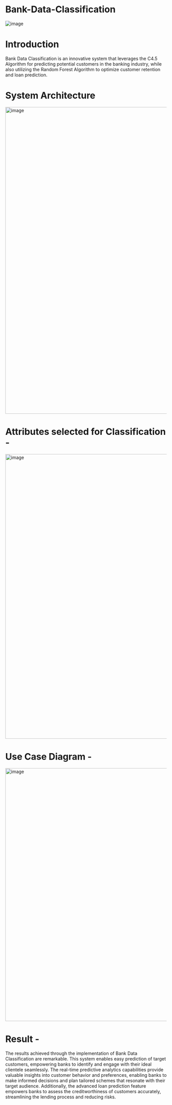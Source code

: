 # Bank-Data-Classification
![image](https://github.com/aditids/Bank-Data-Classification/assets/64319552/a6d66926-f875-4dc6-b64f-654374b85585)

# Introduction
Bank Data Classification is an innovative system that leverages the C4.5 Algorithm for predicting potential customers in the banking industry, while also utilizing the Random Forest Algorithm to optimize customer retention and loan prediction.
# System Architecture
<img width="958" alt="image" src="https://github.com/aditids/Bank-Data-Classification/assets/64319552/b302f2b8-0b95-487e-9a79-e9b8c33923f9">

# Attributes selected for Classification - 
<img width="889" alt="image" src="https://github.com/aditids/Bank-Data-Classification/assets/64319552/fc846f22-771a-4009-a98e-408989310b84">

# Use Case Diagram - 

<img width="790" alt="image" src="https://github.com/aditids/Bank-Data-Classification/assets/64319552/b4bb8cb9-bc6d-4bad-b91e-0043778b4664">

# Result - 
The results achieved through the implementation of Bank Data Classification are remarkable. This system enables easy prediction of target customers, empowering banks to identify and engage with their ideal clientele seamlessly. The real-time predictive analytics capabilities provide valuable insights into customer behavior and preferences, enabling banks to make informed decisions and plan tailored schemes that resonate with their target audience. Additionally, the advanced loan prediction feature empowers banks to assess the creditworthiness of customers accurately, streamlining the lending process and reducing risks.
